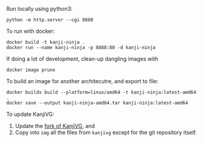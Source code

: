 Run locally using python3:
```shell
python -m http.server --cgi 8080
```

To run with docker:
```shell
docker build -t kanji-ninja .   
docker run --name kanji-ninja -p 8888:80 -d kanji-ninja
```

If doing a lot of development, clean-up dangling images with
```shell
docker image prune
```

To build an image for another architecutre, and export to file:
```
docker buildx build --platform=linux/amd64 -t kanji-ninja:latest-amd64 .
docker save --output kanji-ninja-amd64.tar kanji-ninja:latest-amd64
```

To update KanjiVG:
1. Update the [fork of KanjiVG](https://github.com/paploo/kanjivg), and
2. Copy into `img` all the files from `kanjivg` except for the git repository itself.
